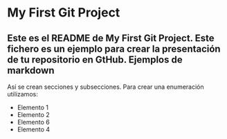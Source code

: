 My First Git Project
==========
Este es el README de My First Git Project.
Este fichero es un ejemplo para crear la presentación de tu repositorio
en GtHub.
Ejemplos de markdown
--------------------
Así se crean secciones y subsecciones. Para crear una enumeración utilizamos:
+  Elemento 1
+  Elemento 2
+  Elemento 6
+ Elemento 4